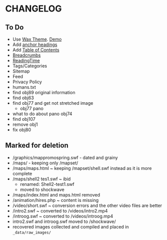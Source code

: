 # CHANGELOG
## To Do
  - Use [Wax Theme](https://github.com/minicomp/wax). [Demo](https://minicomp.github.io/wax/)
  - Add [anchor headings](https://github.com/allejo/jekyll-anchor-headings/)
  - Add [Table of Contents](https://github.com/allejo/jekyll-toc)
  - [Breadcrumbs](https://jekyllcodex.org/without-plugin/breadcrumbs/)
  - [ReadingTime](https://jekyllcodex.org/without-plugin/reading-time-indicator/)
  - Tags/Categories
  - Sitemap
  - Feed
  - Privacy Policy
  - humans.txt
  - find obj89 original information
  - find obj63
  - find obj77 and get not stretched image
    - obj77 pano
  - what to do about pano obj74  
  - find obj107
  - remove obj1
  - fix obj80

## Marked for deletion
  - /graphics/mappromospring.swf - dated and grainy
  - /maps/ - keeping only /mapset/
  - /maps/maps.html ~ keeping /mapset/shell.swf instead as it is more complete
  - /maps/shell2 tes1.swf ~ ibid
    - renamed: Shell2-test1.swf
    - moved to shockwave
  - /maps/index.html and maps.html removed
  - /animation/hires.php ~ content is missing
  - /video/short.swf ~ conversion errors and the other video files are better
  - /intro2.swf ~ converted to /videos/intro2.mp4
  - /introog.swf ~ converted to /videos/introog.mp4
  - intro2.swf and introog.swf moved to /shockwave/
  - recovered images collected and compiled and placed in `_data/raw_images/`
